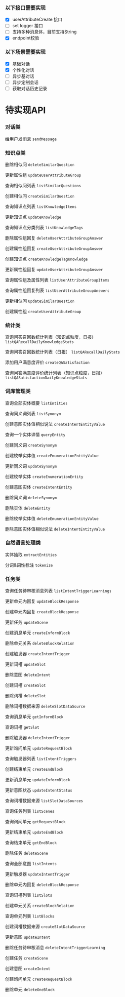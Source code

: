 ### 以下接口需要实现    
 - [x] userAttributeCreate 接口
 - [ ] set logger 接口
 - [ ] 支持多种消息体，目前支持String
 - [x] endpoint校验

### 以下场景需要实现
 - [x] 基础对话
 - [x] 个性化对话
 - [ ] 异步基对话
 - [ ] 异步定制会话
 - [ ] 获取对话历史记录
 
 # 待实现API
 
 ### 对话类
 
 给用户发消息 `sendMessage`
 
 ### 知识点类
 
 删除相似问 `deleteSimilarQuestion`
 
 更新属性组 `updateUserAttributeGroup`
 
 查询相似问列表 `listSimilarQuestions`
 
 创建相似问 `createSimilarQuestion`
 
 查询知识点列表 `listKnowledgeItems`
 
 更新知识点 `updateKnowledge`
 
 查询知识点分类列表 `listKnowledgeTags`
 
 删除属性组回复 `deleteUserAttributeGroupAnswer`
 
 创建属性组回复 `createUserAttributeGroupAnswer`
 
 创建知识点 `createKnowledgeTagKnowledge`
 
 更新属性组回复 `updateUserAttributeGroupAnswer`
 
 查询属性组及属性列表 `listUserAttributeGroupItems`
 
 查询属性组回复列表 `listUserAttributeGroupAnswers`
 
 更新相似问 `UpdateSimilarQuestion`
 
 创建属性组 `createUserAttributeGroup`
 
 ### 统计类
 
 查询问答召回数统计列表（知识点粒度，日报） `listQARecallDailyKnowledgeStats`
 
 查询问答召回数统计列表（日报） `listQARecallDailyStats`
 
 添加用户满意度评价 `createQASatisfaction`
 
 查询问答满意度评价统计列表（知识点粒度，日报） `listQASatisfactionDailyKnowledgeStats`
 
 ### 词库管理类
 
 查询全部实体概要 `listEntities`
 
 查询同义词列表 `listSynonym`
 
 创建意图实体值相似说法 `createIntentEntityValue`
 
 查询一个实体详情 `queryEntity`
 
 创建同义词 `createSynonym`
 
 创建枚举实体值 `createEnumerationEntityValue`
 
 更新同义词 `updateSynonym`
 
 创建枚举实体 `createEnumerationEntity`
 
 创建意图实体 `createIntentEntity`
 
 删除同义词 `deleteSynonym`
 
 删除实体 `deleteEntity`
 
 删除枚举实体值 `deleteEnumerationEntityValue`
 
 删除意图实体值相似说法 `deleteIntentEntityValue`
 
 
 ### 自然语言处理类
 
 实体抽取 `extractEntities`
 
 分词&词性标注 `tokenize`
 
 ### 任务类
 查询任务待审核消息列表 `listIntentTriggerLearnings`
 
 更新单元内回复 `updateBlockResponse`
 
 创建单元内回复 `createBlockResponse`
 
 更新任务 `updateScene`
 
 创建消息单元 `createInformBlock`
 
 删除单元关系 `deleteBlockRelation`
 
 创建触发器 `createIntentTrigger`
 
 更新词槽 `updateSlot`
 
 删除意图 `deleteIntent`
 
 创建词槽 `createSlot`
 
 删除词槽 `deleteSlot`
 
 删除词槽数据来源 `deleteSlotDataSource`
 
 查询消息单元 `getInformBlock`
 
 查询词槽 `getSlot`
 
 删除触发器 `deleteIntentTrigger`
 
 更新询问单元 `updateRequestBlock`
 
 查询触发器列表 `listIntentTriggers`
 
 创建结束单元 `createEndBlock`
 
 更新消息单元 `updateInformBlock`
 
 更新意图状态 `updateIntentStatus`
 
 查询词槽数据来源 `listSlotDataSources`
 
 查询任务列表 `listScenes`
 
 查询询问单元 `getRequestBlock`
 
 更新结束单元 `updateEndBlock`
 
 查询结束单元 `getEndBlock`
 
 删除任务 `deleteScene`
 
 查询全部意图 `listIntents`
 
 更新触发器 `updateIntentTrigger`
 
 删除单元内回复 `deleteBlockResponse`
 
 查询词槽列表 `listSlots`
 
 创建单元关系 `createBlockRelation`
 
 查询单元列表 `listBlocks`
 
 创建词槽数据来源 `createSlotDataSource`
 
 更新意图 `updateIntent`
 
 删除任务待审核消息 `deleteIntentTriggerLearning`
 
 创建任务 `createScene`
 
 创建意图 `createIntent`
 
 创建询问单元 `createRequestBlock`
 
 删除单元 `deleteOneBlock`